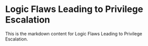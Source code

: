 # Logic Flaws Leading to Privilege Escalation

This is the markdown content for Logic Flaws Leading to Privilege Escalation.
